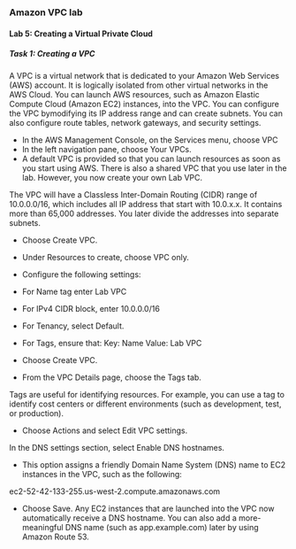 ### Amazon VPC lab

####    Lab 5: Creating a Virtual Private Cloud

#####   Task 1: Creating a VPC
A VPC is a virtual network that is dedicated to your Amazon Web Services (AWS) account. It is logically isolated from other virtual networks in the AWS Cloud. You can launch AWS resources, such as Amazon Elastic Compute Cloud (Amazon EC2) instances, into the VPC. You can configure the VPC bymodifying its IP address range and can create subnets. You can also configure route tables, network gateways, and security settings.

+   In the AWS Management Console, on the Services  menu, choose VPC
+   In the left navigation pane, choose Your VPCs.
+   A default VPC is provided so that you can launch resources as soon as you start using AWS. There is also a shared VPC that you use later in the lab. However, you now create your own Lab VPC.

The VPC will have a Classless Inter-Domain Routing (CIDR) range of 10.0.0.0/16, which includes all IP address that start with 10.0.x.x. It contains more than 65,000 addresses. You later divide the addresses into separate subnets.
+   Choose Create VPC.

+   Under Resources to create, choose VPC only.
+   Configure the following settings:

+   For Name tag enter Lab VPC

+   For IPv4 CIDR block, enter 10.0.0.0/16

+   For Tenancy, select Default.

+  For Tags, ensure that:
Key: Name
Value: Lab VPC
+   Choose Create VPC.
+   From the VPC Details page, choose the Tags tab.

Tags are useful for identifying resources. For example, you can use a tag to identify cost centers or different environments (such as development, test, or production).
+   Choose Actions  and select Edit VPC settings.

In the DNS settings section, select  Enable DNS hostnames.
+   This option assigns a friendly Domain Name System (DNS) name to EC2 instances in the VPC, such as the following:

ec2-52-42-133-255.us-west-2.compute.amazonaws.com

+   Choose Save.
Any EC2 instances that are launched into the VPC now automatically receive a DNS hostname. You can also add a more-meaningful DNS name (such as app.example.com) later by using Amazon Route 53.